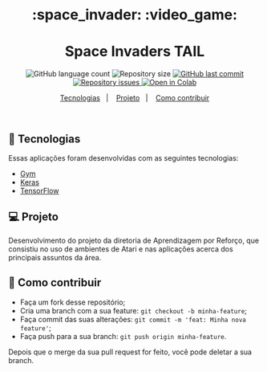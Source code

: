 <h1 align="center">
    :space_invader: :video_game:
</h1>

<h1 align="center">
  Space Invaders TAIL
</h1>
<p align="center">
  <img alt="GitHub language count" src="https://img.shields.io/github/languages/count/TailUFPB/space-invaders-tail">

  <img alt="Repository size" src="https://img.shields.io/github/repo-size/TailUFPB/space-invaders-tail">
  
  <a href="https://github.com/franklinthony/fake-news-identifier/commits/master">
    <img alt="GitHub last commit" src="https://img.shields.io/github/last-commit/TailUFPB/space-invaders-tail">
  </a>

  <a href="https://github.com/TailUFPB/space-invaders-tail">
    <img alt="Repository issues" src="https://img.shields.io/github/issues/TailUFPB/space-invaders-tail">
  </a>
  
  <a href="https://colab.research.google.com/github/TailUFPB/space-invaders-tail/blob/main/RL_Tail_Space_Invaders.ipynb">
  <img src="https://colab.research.google.com/assets/colab-badge.svg" alt="Open in Colab"/>
</a>
</p>

<p align="center">
  <a href="#rocket-tecnologias">Tecnologias</a>&nbsp;&nbsp;&nbsp;|&nbsp;&nbsp;&nbsp;
  <a href="#-projeto">Projeto</a>&nbsp;&nbsp;&nbsp;|&nbsp;&nbsp;&nbsp;
  <a href="#-como-contribuir">Como contribuir</a>
</p>

<br>

## :rocket: Tecnologias

Essas aplicações foram desenvolvidas com as seguintes tecnologias:

- [Gym](https://gym.openai.com/)
- [Keras](https://keras.io/)
- [TensorFlow](https://www.tensorflow.org/)

## 💻 Projeto

Desenvolvimento do projeto da diretoria de Aprendizagem por Reforço, que consistiu no uso de ambientes de Atari e nas aplicações acerca dos principais assuntos da área.

## 🤔 Como contribuir

- Faça um fork desse repositório;
- Cria uma branch com a sua feature: `git checkout -b minha-feature`;
- Faça commit das suas alterações: `git commit -m 'feat: Minha nova feature'`;
- Faça push para a sua branch: `git push origin minha-feature`.

Depois que o merge da sua pull request for feito, você pode deletar a sua branch.

